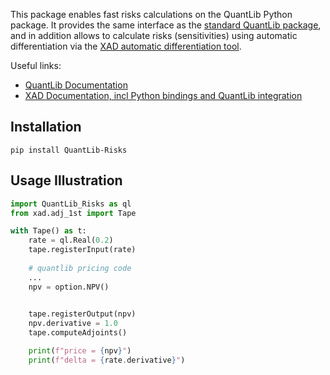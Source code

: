 This package enables fast risks calculations on the QuantLib Python package. 
It provides the same interface as the [standard QuantLib package](https://pypi.org/project/QuantLib/), and in addition allows to calculate risks (sensitivities) using automatic differentiation via the [XAD automatic differentiation tool](https://auto-differentation.github.io).

Useful links:

-   [QuantLib Documentation](https://www.quantlib.org)
-   [XAD Documentation, incl Python bindings and QuantLib integration](https://auto-differentiation.github.io/quantlib-risks/python/)

## Installation

```
pip install QuantLib-Risks
```

## Usage Illustration

```python
import QuantLib_Risks as ql
from xad.adj_1st import Tape

with Tape() as t:
    rate = ql.Real(0.2)
    tape.registerInput(rate)
    
    # quantlib pricing code
    ...
    npv = option.NPV()
    

    tape.registerOutput(npv)
    npv.derivative = 1.0
    tape.computeAdjoints()

    print(f"price = {npv}")
    print(f"delta = {rate.derivative}")
```
